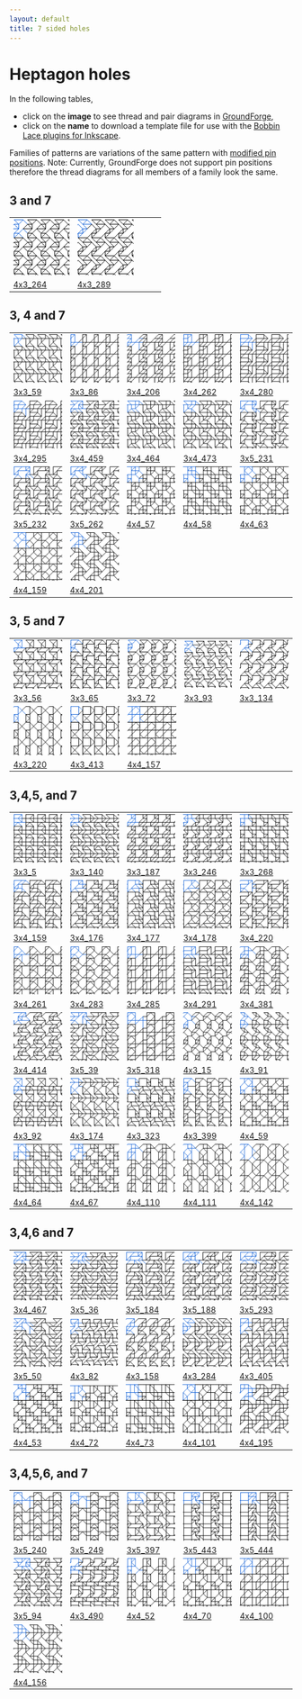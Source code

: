 ```yaml
---
layout: default
title: 7 sided holes
---
```


[TesseLace.com]: https://tesselace.com
[GroundForge]: /GroundForge/tiles.html

Heptagon holes
===================

In the following tables, 
* click on the **image** to see thread and pair diagrams in [GroundForge],
* click on the **name** to download a template file for use with the [Bobbin Lace plugins for Inkscape](https://tesselace.com/tools/inkscape-extension/).

Families of patterns are variations of the same pattern with [modified pin positions](/GroundForge/help/Reshape-Patterns).  Note: Currently, GroundForge does not support pin positions therefore the thread diagrams for all members of a family look the same.

3 and 7
-------

|     |     |     |     |     |
|:---|:---|:---|:---|:---|
[![](tl/3_7/4x3_264.png)][4x3_264] | [![](tl/3_7/4x3_289.png)][4x3_289]
<a href="tl/3_7/4x3_264.txt" download="4x3_264.txt">4x3_264</a> | <a href="tl/3_7/4x3_289.txt" download="4x3_289.txt">4x3_289</a>

3, 4 and 7
----------

|     |     |     |     |     |
|:---|:---|:---|:---|:---|
[![](tl/3_4_7/3x3_59.png)][3x3_59] | [![](tl/3_4_7/3x3_86.png)][3x3_86] | [![](tl/3_4_7/3x4_206.png)][3x4_206] | [![](tl/3_4_7/3x4_262.png)][3x4_262] |[![](tl/3_4_7/3x4_280.png)][3x4_280]
<a href="tl/3_4_7/3x3_59.txt" download="3x3_59.txt">3x3_59</a> | <a href="tl/3_4_7/3x3_86.txt" download="3x3_86.txt">3x3_86</a> | <a href="tl/3_4_7/3x4_206.txt" download="3x4_206.txt">3x4_206</a> | <a href="tl/3_4_7/3x4_262.txt" download="3x4_262.txt">3x4_262</a> | <a href="tl/3_4_7/3x4_280.txt" download="3x4_280.txt">3x4_280</a>
[![](tl/3_4_7/3x4_295.png)][3x4_295] | [![](tl/3_4_7/3x4_459.png)][3x4_459] | [![](tl/3_4_7/3x4_464.png)][3x4_464] | [![](tl/3_4_7/3x4_473.png)][3x4_473] | [![](tl/3_4_7/3x5_231.png)][3x5_231]
<a href="tl/3_4_7/3x4_295.txt" download="3x4_295.txt">3x4_295</a> | <a href="tl/3_4_7/3x4_459.txt" download="3x4_459.txt">3x4_459</a> | <a href="tl/3_4_7/3x4_464.txt" download="3x4_464.txt">3x4_464</a> | <a href="tl/3_4_7/3x4_473.txt" download="3x4_473.txt">3x4_473</a> | <a href="tl/3_4_7/3x5_231.txt" download="3x5_231.txt">3x5_231</a>
[![](tl/3_4_7/3x5_232.png)][3x5_232] | [![](tl/3_4_7/3x5_262.png)][3x5_262] | [![](tl/3_4_7/4x4_57.png)][4x4_57] | [![](tl/3_4_7/4x4_58.png)][4x4_58] | [![](tl/3_4_7/4x4_63.png)][4x4_63]
<a href="tl/3_4_7/3x5_232.txt" download="3x5_232.txt">3x5_232</a> | <a href="tl/3_4_7/3x5_262.txt" download="3x5_262.txt">3x5_262</a> | <a href="tl/3_4_7/4x4_57.txt" download="4x4_57.txt">4x4_57</a> | <a href="tl/3_4_7/4x4_58.txt" download="4x4_58.txt">4x4_58</a> | <a href="tl/3_4_7/4x4_63.txt" download="4x4_63.txt">4x4_63</a>
[![](tl/3_4_7/4x4_159.png)][4x4_159] | [![](tl/3_4_7/4x4_201.png)][4x4_201]
<a href="tl/3_4_7/4x4_159.txt" download="4x4_159.txt">4x4_159</a> | <a href="tl/3_4_7/4x4_201.txt" download="4x4_201.txt">4x4_201</a>

3, 5 and 7
----------

|     |     |     |     |     |
|:---|:---|:---|:---|:---|
[![](tl/3_5_7/3x3_56.png)][3x3_56] | [![](tl/3_5_7/3x3_65.png)][3x3_65] | [![](tl/3_5_7/3x3_72.png)][3x3_72] | [![](tl/3_5_7/3x3_93.png)][3x3_93] | [![](tl/3_5_7/3x3_134.png)][3x3_134]
<a href="tl/3_5_7/3x3_56.txt" download="3x3_56.txt">3x3_56</a> | <a href="tl/3_5_7/3x3_65.txt" download="3x3_65.txt">3x3_65</a> | <a href="tl/3_5_7/3x3_72.txt" download="3x3_72.txt">3x3_72</a> | <a href="tl/3_5_7/3x3_93.txt" download="3x3_93.txt">3x3_93</a> | <a href="tl/3_5_7/3x3_134.txt" download="3x3_134.txt">3x3_134</a>
[![](tl/3_5_7/4x3_220.png)][4x3_220] | [![](tl/3_5_7/4x3_413.png)][4x3_413] | [![](tl/3_5_7/4x4_157.png)][4x4_157] |
<a href="tl/3_5_7/4x3_220.txt" download="4x3_220.txt">4x3_220</a> | <a href="tl/3_5_7/4x3_413.txt" download="4x3_413.txt">4x3_413</a> | <a href="tl/3_5_7/4x4_157.txt" download="4x4_157.txt">4x4_157</a> |

3,4,5, and 7
------------

|     |     |     |     |     |
|:---|:---|:---|:---|:---|
[![](tl/3_4_5_7/3x3_5.png)][3x3_5] | [![](tl/3_4_5_7/3x3_140.png)][3x3_140] | [![](tl/3_4_5_7/3x3_187.png)][3x3_187] | [![](tl/3_4_5_7/3x3_246.png)][3x3_246] | [![](tl/3_4_5_7/3x3_268.png)][3x3_268]
<a href="tl/3_4_5_7/3x3_5.txt" download="3x3_5.txt">3x3_5</a> | <a href="tl/3_4_5_7/3x3_140.txt" download="3x3_140.txt">3x3_140</a> | <a href="tl/3_4_5_7/3x3_187.txt" download="3x3_187.txt">3x3_187</a> | <a href="tl/3_4_5_7/3x3_246.txt" download="3x3_246.txt">3x3_246</a> | <a href="tl/3_4_5_7/3x3_268.txt" download="3x3_268.txt">3x3_268</a>
[![](tl/3_4_5_7/3x4_159.png)][3x4_159] | [![](tl/3_4_5_7/3x4_176.png)][3x4_176] | [![](tl/3_4_5_7/3x4_177.png)][3x4_177] | [![](tl/3_4_5_7/3x4_178.png)][3x4_178] | [![](tl/3_4_5_7/3x4_220.png)][3x4_220]
<a href="tl/3_4_5_7/3x4_159.txt" download="3x4_159.txt">3x4_159</a> | <a href="tl/3_4_5_7/3x4_176.txt" download="3x4_176.txt">3x4_176</a> | <a href="tl/3_4_5_7/3x4_177.txt" download="3x4_177.txt">3x4_177</a> | <a href="tl/3_4_5_7/3x4_178.txt" download="3x4_178.txt">3x4_178</a> | <a href="tl/3_4_5_7/3x4_220.txt" download="3x4_220.txt">3x4_220</a>
[![](tl/3_4_5_7/3x4_261.png)][3x4_261] | [![](tl/3_4_5_7/3x4_283.png)][3x4_283] | [![](tl/3_4_5_7/3x4_285.png)][3x4_285] | [![](tl/3_4_5_7/3x4_291.png)][3x4_291] | [![](tl/3_4_5_7/3x4_381.png)][3x4_381]
<a href="tl/3_4_5_7/3x4_261.txt" download="3x4_261.txt">3x4_261</a> | <a href="tl/3_4_5_7/3x4_283.txt" download="3x4_283.txt">3x4_283</a> | <a href="tl/3_4_5_7/3x4_285.txt" download="3x4_285.txt">3x4_285</a> | <a href="tl/3_4_5_7/3x4_291.txt" download="3x4_291.txt">3x4_291</a> | <a href="tl/3_4_5_7/3x4_381.txt" download="3x4_381.txt">3x4_381</a>
[![](tl/3_4_5_7/3x4_414.png)][3x4_414] | [![](tl/3_4_5_7/3x5_39.png)][3x5_39] | [![](tl/3_4_5_7/3x5_318.png)][3x5_318] | [![](tl/3_4_5_7/4x3_15.png)][4x3_15] | [![](tl/3_4_5_7/4x3_91.png)][4x3_91]
<a href="tl/3_4_5_7/3x4_414.txt" download="3x4_414.txt">3x4_414</a> | <a href="tl/3_4_5_7/3x5_39.txt" download="3x5_39.txt">3x5_39</a> | <a href="tl/3_4_5_7/3x5_318.txt" download="3x5_318.txt">3x5_318</a> | <a href="tl/3_4_5_7/4x3_15.txt" download="4x3_15.txt">4x3_15</a> | <a href="tl/3_4_5_7/4x3_91.txt" download="4x3_91.txt">4x3_91</a>
[![](tl/3_4_5_7/4x3_92.png)][4x3_92] | [![](tl/3_4_5_7/4x3_174.png)][4x3_174] | [![](tl/3_4_5_7/4x3_323.png)][4x3_323] | [![](tl/3_4_5_7/4x3_399.png)][4x3_399] | [![](tl/3_4_5_7/4x4_59.png)][4x4_59]
<a href="tl/3_4_5_7/4x3_92.txt" download="4x3_92.txt">4x3_92</a> | <a href="tl/3_4_5_7/4x3_174.txt" download="4x3_174.txt">4x3_174</a> | <a href="tl/3_4_5_7/4x3_323.txt" download="4x3_323.txt">4x3_323</a> | <a href="tl/3_4_5_7/4x3_399.txt" download="4x3_399.txt">4x3_399</a> | <a href="tl/3_4_5_7/4x4_59.txt" download="4x4_59.txt">4x4_59</a>
[![](tl/3_4_5_7/4x4_64.png)][4x4_64] | [![](tl/3_4_5_7/4x4_67.png)][4x4_67] | [![](tl/3_4_5_7/4x4_110.png)][4x4_110] | [![](tl/3_4_5_7/4x4_111.png)][4x4_111] | [![](tl/3_4_5_7/4x4_142.png)][4x4_142]
<a href="tl/3_4_5_7/4x4_64.txt" download="4x4_64.txt">4x4_64</a> | <a href="tl/3_4_5_7/4x4_67.txt" download="4x4_67.txt">4x4_67</a> | <a href="tl/3_4_5_7/4x4_110.txt" download="4x4_110.txt">4x4_110</a> | <a href="tl/3_4_5_7/4x4_111.txt" download="4x4_111.txt">4x4_111</a> | <a href="tl/3_4_5_7/4x4_142.txt" download="4x4_142.txt">4x4_142</a>


3,4,6 and 7
------------

|     |     |     |     |     |
|:---|:---|:---|:---|:---|
[![](tl/3_4_6_7/3x4_467.png)][3x4_467] | [![](tl/3_4_6_7/3x5_36.png)][3x5_36] | [![](tl/3_4_6_7/3x5_184.png)][3x5_184] | [![](tl/3_4_6_7/3x5_188.png)][3x5_188] | [![](tl/3_4_6_7/3x5_293.png)][3x5_293]
<a href="tl/3_4_6_7/3x4_467.txt" download="3x4_467.txt">3x4_467</a> | <a href="tl/3_4_6_7/3x5_36.txt" download="3x5_36.txt">3x5_36</a> | <a href="tl/3_4_6_7/3x5_184.txt" download="3x5_184.txt">3x5_184</a> | <a href="tl/3_4_6_7/3x5_188.txt" download="3x5_188.txt">3x5_188</a> | <a href="tl/3_4_6_7/3x5_293.txt" download="3x5_293.txt">3x5_293</a>
[![](tl/3_4_6_7/3x5_50.png)][3x5_50] | [![](tl/3_4_6_7/4x3_82.png)][4x3_82] | [![](tl/3_4_6_7/4x3_158.png)][4x3_158] | [![](tl/3_4_6_7/4x3_284.png)][4x3_284] | [![](tl/3_4_6_7/4x3_405.png)][4x3_405]
<a href="tl/3_4_6_7/3x5_50.txt" download="3x5_50.txt">3x5_50</a>| <a href="tl/3_4_6_7/4x3_82.txt" download="4x3_82.txt">4x3_82</a> | <a href="tl/3_4_6_7/4x3_158.txt" download="4x3_158.txt">4x3_158</a> | <a href="tl/3_4_6_7/4x3_284.txt" download="4x3_284.txt">4x3_284</a> | <a href="tl/3_4_6_7/4x3_405.txt" download="4x3_405.txt">4x3_405</a>
[![](tl/3_4_6_7/4x4_53.png)][4x4_53] | [![](tl/3_4_6_7/4x4_72.png)][4x4_72] | [![](tl/3_4_6_7/4x4_73.png)][4x4_73] | [![](tl/3_4_6_7/4x4_101.png)][4x4_101] | [![](tl/3_4_6_7/4x4_195.png)][4x4_195]
<a href="tl/3_4_6_7/4x4_53.txt" download="4x4_53.txt">4x4_53</a> | <a href="tl/3_4_6_7/4x4_72.txt" download="4x4_72.txt">4x4_72</a> | <a href="tl/3_4_6_7/4x4_73.txt" download="4x4_73.txt">4x4_73</a> | <a href="tl/3_4_6_7/4x4_101.txt" download="4x4_101.txt">4x4_101</a> | <a href="tl/3_4_6_7/4x4_195.txt" download="4x4_195.txt">4x4_195</a>

3,4,5,6, and 7
---------------

|     |     |     |     |     |
|:---|:---|:---|:---|:---|
[![](tl/3_4_5_6_7/3x5_240.png)][3x5_240] | [![](tl/3_4_5_6_7/3x5_249.png)][3x5_249] | [![](tl/3_4_5_6_7/3x5_397.png)][3x5_397] | [![](tl/3_4_5_6_7/3x5_443.png)][3x5_443] | [![](tl/3_4_5_6_7/3x5_444.png)][3x5_444]
<a href="tl/3_4_5_6_7/3x5_240.txt" download="3x5_240.txt">3x5_240</a> | <a href="tl/3_4_5_6_7/3x5_249.txt" download="3x5_249.txt">3x5_249</a> | <a href="tl/3_4_5_6_7/3x5_397.txt" download="3x5_397.txt">3x5_397</a> | <a href="tl/3_4_5_6_7/3x5_443.txt" download="3x5_443.txt">3x5_443</a> | <a href="tl/3_4_5_6_7/3x5_444.txt" download="3x5_444.txt">3x5_444</a>
[![](tl/3_4_5_6_7/3x5_94.png)][3x5_94] | [![](tl/3_4_5_6_7/4x3_490.png)][4x3_490] | [![](tl/3_4_5_6_7/4x4_52.png)][4x4_52] | [![](tl/3_4_5_6_7/4x4_70.png)][4x4_70] | [![](tl/3_4_5_6_7/4x4_100.png)][4x4_100]
<a href="tl/3_4_5_6_7/3x5_94.txt" download="3x5_94.txt">3x5_94</a> | <a href="tl/3_4_5_6_7/4x3_490.txt" download="4x3_490.txt">4x3_490</a> | <a href="tl/3_4_5_6_7/4x4_52.txt" download="4x4_52.txt">4x4_52</a> | <a href="tl/3_4_5_6_7/4x4_70.txt" download="4x4_70.txt">4x4_70</a> | <a href="tl/3_4_5_6_7/4x4_100.txt" download="4x4_100.txt">4x4_100</a>
[![](tl/3_4_5_6_7/4x4_156.png)][4x4_156] |
<a href="tl/3_4_5_6_7/4x4_156.txt" download="4x4_156.txt">4x4_156</a> |


[4x3_264]: /GroundForge/tiles.html?patchWidth=12&patchHeight=12&tile=4-O,25-,-7E,56-&shiftColsSW=0&shiftRowsSW=4&shiftColsSE=3&shiftRowsSE=0&
[4x3_289]: /GroundForge/tiles.html?patchWidth=12&patchHeight=12&tile=4-L,O5-,-25,04-&shiftColsSW=0&shiftRowsSW=4&shiftColsSE=3&shiftRowsSE=0&

[3x3_59]: /GroundForge/tiles.html?patchWidth=12&patchHeight=12&tile=B-O,221,-4-&shiftColsSW=0&shiftRowsSW=3&shiftColsSE=3&shiftRowsSE=0&
[3x3_86]: /GroundForge/tiles.html?patchWidth=12&patchHeight=12&tile=46-,4--,8D6&shiftColsSW=0&shiftRowsSW=3&shiftColsSE=3&shiftRowsSE=0&
[3x4_206]: /GroundForge/tiles.html?patchWidth=12&patchHeight=12&tile=46--,68-B,6866&shiftColsSW=0&shiftRowsSW=3&shiftColsSE=4&shiftRowsSE=0&
[3x4_262]: /GroundForge/tiles.html?patchWidth=12&patchHeight=12&tile=466-,14--,88D6&shiftColsSW=0&shiftRowsSW=3&shiftColsSE=4&shiftRowsSE=0&
[3x4_280]: /GroundForge/tiles.html?patchWidth=12&patchHeight=12&tile=4-M-,F-1C,8666&shiftColsSW=0&shiftRowsSW=3&shiftColsSE=4&shiftRowsSE=0&
[3x4_295]: /GroundForge/tiles.html?patchWidth=12&patchHeight=12&tile=4-M-,1E-C,8866&shiftColsSW=0&shiftRowsSW=3&shiftColsSE=4&shiftRowsSE=0&
[3x4_459]: /GroundForge/tiles.html?patchWidth=12&patchHeight=12&tile=4-O9,-50F,6317&shiftColsSW=0&shiftRowsSW=3&shiftColsSE=4&shiftRowsSE=0&
[3x4_464]: /GroundForge/tiles.html?patchWidth=12&patchHeight=12&tile=B-O9,2211,-14-&shiftColsSW=0&shiftRowsSW=3&shiftColsSE=4&shiftRowsSE=0&
[3x4_473]: /GroundForge/tiles.html?patchWidth=12&patchHeight=12&tile=B-M9,2211,-46-&shiftColsSW=0&shiftRowsSW=3&shiftColsSE=4&shiftRowsSE=0&
[3x5_231]: /GroundForge/tiles.html?patchWidth=12&patchHeight=12&tile=5-O37,-E-17,B8-43&shiftColsSW=0&shiftRowsSW=3&shiftColsSE=5&shiftRowsSE=0&
[3x5_232]: /GroundForge/tiles.html?patchWidth=12&patchHeight=12&tile=5-O89,-E-48,B8-01&shiftColsSW=0&shiftRowsSW=3&shiftColsSE=5&shiftRowsSE=0&
[3x5_262]: /GroundForge/tiles.html?patchWidth=12&patchHeight=12&tile=5-O37,-004-,B8-73&shiftColsSW=0&shiftRowsSW=3&shiftColsSE=5&shiftRowsSE=0&
[4x4_159]: /GroundForge/tiles.html?patchWidth=12&patchHeight=12&tile=5831,-4-7,6-58,-5-4&shiftColsSW=0&shiftRowsSW=4&shiftColsSE=4&shiftRowsSE=0&
[4x4_201]: /GroundForge/tiles.html?patchWidth=12&patchHeight=12&tile=588-,-789,5-11,-014&shiftColsSW=0&shiftRowsSW=4&shiftColsSE=4&shiftRowsSE=0&
[4x4_57]: /GroundForge/tiles.html?patchWidth=12&patchHeight=12&tile=4831,-488,214-,88-5&shiftColsSW=0&shiftRowsSW=4&shiftColsSE=4&shiftRowsSE=0&
[4x4_58]: /GroundForge/tiles.html?patchWidth=12&patchHeight=12&tile=4831,-488,2111,88-7&shiftColsSW=0&shiftRowsSW=4&shiftColsSE=4&shiftRowsSE=0&
[4x4_63]: /GroundForge/tiles.html?patchWidth=12&patchHeight=12&tile=4831,-4-7,215-,88-5&shiftColsSW=0&shiftRowsSW=4&shiftColsSE=4&shiftRowsSE=0&

[3x3_56]: /GroundForge/tiles.html?patchWidth=12&patchHeight=12&tile=4-L,-5-,31C&shiftColsSW=0&shiftRowsSW=3&shiftColsSE=3&shiftRowsSE=0&
[3x3_65]: /GroundForge/tiles.html?patchWidth=12&patchHeight=12&tile=4-O,7E-,48-&shiftColsSW=0&shiftRowsSW=3&shiftColsSE=3&shiftRowsSE=0&
[3x3_72]: /GroundForge/tiles.html?patchWidth=12&patchHeight=12&tile=4-L,25-,17-&shiftColsSW=0&shiftRowsSW=3&shiftColsSE=3&shiftRowsSE=0&
[3x3_93]: /GroundForge/tiles.html?patchWidth=12&patchHeight=12&tile=4-O,-5F,56-&shiftColsSW=0&shiftRowsSW=3&shiftColsSE=3&shiftRowsSE=0&
[3x3_134]: /GroundForge/tiles.html?patchWidth=12&patchHeight=12&tile=5-O,7-1,-04&shiftColsSW=0&shiftRowsSW=3&shiftColsSE=3&shiftRowsSE=0&
[4x3_220]: /GroundForge/tiles.html?patchWidth=12&patchHeight=12&tile=B8-,--5,2B-,-7-&shiftColsSW=0&shiftRowsSW=4&shiftColsSE=3&shiftRowsSE=0&
[4x3_413]: /GroundForge/tiles.html?patchWidth=12&patchHeight=12&tile=B-O,7--,F-B,-5-&shiftColsSW=0&shiftRowsSW=4&shiftColsSE=3&shiftRowsSE=0&
[4x4_157]: /GroundForge/tiles.html?patchWidth=12&patchHeight=12&tile=5831,-4-7,6868,-4-4&shiftColsSW=0&shiftRowsSW=4&shiftColsSE=4&shiftRowsSE=0&

[3x3_140]: /GroundForge/tiles.html?patchWidth=12&patchHeight=12&tile=4-O,221,634&shiftColsSW=0&shiftRowsSW=3&shiftColsSE=3&shiftRowsSE=0&
[3x3_187]: /GroundForge/tiles.html?patchWidth=12&patchHeight=12&tile=463,-48,668&shiftColsSW=0&shiftRowsSW=3&shiftColsSE=3&shiftRowsSE=0&
[3x3_246]: /GroundForge/tiles.html?patchWidth=12&patchHeight=12&tile=430,688,27-&shiftColsSW=0&shiftRowsSW=3&shiftColsSE=3&shiftRowsSE=0&
[3x3_268]: /GroundForge/tiles.html?patchWidth=12&patchHeight=12&tile=483,211,78-&shiftColsSW=0&shiftRowsSW=3&shiftColsSE=3&shiftRowsSE=0&
[3x3_5]: /GroundForge/tiles.html?patchWidth=12&patchHeight=12&tile=4-O,101,837&shiftColsSW=0&shiftRowsSW=3&shiftColsSE=3&shiftRowsSE=0&
[3x4_159]: /GroundForge/tiles.html?patchWidth=12&patchHeight=12&tile=4-M9,70E-,488-&shiftColsSW=0&shiftRowsSW=3&shiftColsSE=4&shiftRowsSE=0&
[3x4_176]: /GroundForge/tiles.html?patchWidth=12&patchHeight=12&tile=4-O6,8-48,8E-4&shiftColsSW=0&shiftRowsSW=3&shiftColsSE=4&shiftRowsSE=0&
[3x4_177]: /GroundForge/tiles.html?patchWidth=12&patchHeight=12&tile=4-O8,7-11,7E-2&shiftColsSW=0&shiftRowsSW=3&shiftColsSE=4&shiftRowsSE=0&
[3x4_178]: /GroundForge/tiles.html?patchWidth=12&patchHeight=12&tile=4-O6,7-4-,8E-5&shiftColsSW=0&shiftRowsSW=3&shiftColsSE=4&shiftRowsSE=0&
[3x4_220]: /GroundForge/tiles.html?patchWidth=12&patchHeight=12&tile=4-O8,I-44,86-4&shiftColsSW=0&shiftRowsSW=3&shiftColsSE=4&shiftRowsSE=0&
[3x4_261]: /GroundForge/tiles.html?patchWidth=12&patchHeight=12&tile=46--,4-C-,8635&shiftColsSW=0&shiftRowsSW=3&shiftColsSE=4&shiftRowsSE=0&
[3x4_283]: /GroundForge/tiles.html?patchWidth=12&patchHeight=12&tile=435-,4-7-,86-5&shiftColsSW=0&shiftRowsSW=3&shiftColsSE=4&shiftRowsSE=0&
[3x4_285]: /GroundForge/tiles.html?patchWidth=12&patchHeight=12&tile=434-,4---,8DD6&shiftColsSW=0&shiftRowsSW=3&shiftColsSE=4&shiftRowsSE=0&
[3x4_291]: /GroundForge/tiles.html?patchWidth=12&patchHeight=12&tile=4-O9,F-4-,831B&shiftColsSW=0&shiftRowsSW=3&shiftColsSE=4&shiftRowsSE=0&
[3x4_381]: /GroundForge/tiles.html?patchWidth=12&patchHeight=12&tile=468-,-115,588-&shiftColsSW=0&shiftRowsSW=3&shiftColsSE=4&shiftRowsSE=0&
[3x4_414]: /GroundForge/tiles.html?patchWidth=12&patchHeight=12&tile=4-O6,-004,O17-&shiftColsSW=0&shiftRowsSW=3&shiftColsSE=4&shiftRowsSE=0&
[3x5_318]: /GroundForge/tiles.html?patchWidth=12&patchHeight=12&tile=434--,4-7-A,86868&shiftColsSW=0&shiftRowsSW=3&shiftColsSE=5&shiftRowsSE=0&
[3x5_39]: /GroundForge/tiles.html?patchWidth=12&patchHeight=12&tile=5-OD8,-240F,56--2&shiftColsSW=0&shiftRowsSW=3&shiftColsSE=5&shiftRowsSE=0&
[4x3_15]: /GroundForge/tiles.html?patchWidth=12&patchHeight=12&tile=48-,6-5,-24,58-&shiftColsSW=0&shiftRowsSW=4&shiftColsSE=3&shiftRowsSE=0&
[4x3_174]: /GroundForge/tiles.html?patchWidth=12&patchHeight=12&tile=B-O,221,6-4,-5-&shiftColsSW=0&shiftRowsSW=4&shiftColsSE=3&shiftRowsSE=0&
[4x3_323]: /GroundForge/tiles.html?patchWidth=12&patchHeight=12&tile=4-O,7-1,731,5F-&shiftColsSW=0&shiftRowsSW=4&shiftColsSE=3&shiftRowsSE=0&
[4x3_399]: /GroundForge/tiles.html?patchWidth=12&patchHeight=12&tile=4-O,76-,4F-,48-&shiftColsSW=0&shiftRowsSW=4&shiftColsSE=3&shiftRowsSE=0&
[4x3_91]: /GroundForge/tiles.html?patchWidth=12&patchHeight=12&tile=46-,-79,56-,112&shiftColsSW=0&shiftRowsSW=4&shiftColsSE=3&shiftRowsSE=0&
[4x3_92]: /GroundForge/tiles.html?patchWidth=12&patchHeight=12&tile=4-M,-5-,63C,112&shiftColsSW=0&shiftRowsSW=4&shiftColsSE=3&shiftRowsSE=0&
[4x4_110]: /GroundForge/tiles.html?patchWidth=12&patchHeight=12&tile=B8D-,-115,588-,-4--&shiftColsSW=0&shiftRowsSW=4&shiftColsSE=4&shiftRowsSE=0&
[4x4_111]: /GroundForge/tiles.html?patchWidth=12&patchHeight=12&tile=B8D-,-115,5-7-,-5--&shiftColsSW=0&shiftRowsSW=4&shiftColsSE=4&shiftRowsSE=0&
[4x4_142]: /GroundForge/tiles.html?patchWidth=12&patchHeight=12&tile=586-,-4-5,5---,-C-B&shiftColsSW=0&shiftRowsSW=4&shiftColsSE=4&shiftRowsSE=0&
[4x4_59]: /GroundForge/tiles.html?patchWidth=12&patchHeight=12&tile=4831,-4-7,6-58,86-4&shiftColsSW=0&shiftRowsSW=4&shiftColsSE=4&shiftRowsSE=0&
[4x4_64]: /GroundForge/tiles.html?patchWidth=12&patchHeight=12&tile=4831,-4-7,2121,88-7&shiftColsSW=0&shiftRowsSW=4&shiftColsSE=4&shiftRowsSE=0&
[4x4_67]: /GroundForge/tiles.html?patchWidth=12&patchHeight=12&tile=4831,-117,6-78,86-4&shiftColsSW=0&shiftRowsSW=4&shiftColsSE=4&shiftRowsSE=0&

[3x4_467]: /GroundForge/tiles.html?patchWidth=12&patchHeight=12&tile=4-M9,-50F,6637&shiftColsSW=0&shiftRowsSW=3&shiftColsSE=4&shiftRowsSE=0&
[3x5_184]: /GroundForge/tiles.html?patchWidth=12&patchHeight=12&tile=5-M99,-E-48,B8301&shiftColsSW=0&shiftRowsSW=3&shiftColsSE=5&shiftRowsSE=0&
[3x5_188]: /GroundForge/tiles.html?patchWidth=12&patchHeight=12&tile=5-O37,-004-,B3783&shiftColsSW=0&shiftRowsSW=3&shiftColsSE=5&shiftRowsSE=0&
[3x5_293]: /GroundForge/tiles.html?patchWidth=12&patchHeight=12&tile=5-O37,-E-17,B3563&shiftColsSW=0&shiftRowsSW=3&shiftColsSE=5&shiftRowsSE=0&
[3x5_36]: /GroundForge/tiles.html?patchWidth=12&patchHeight=12&tile=5-M99,-240F,56312&shiftColsSW=0&shiftRowsSW=3&shiftColsSE=5&shiftRowsSE=0&
[3x5_50]: /GroundForge/tiles.html?patchWidth=12&patchHeight=12&tile=5-M9-,-501G,568-2&shiftColsSW=0&shiftRowsSW=3&shiftColsSE=5&shiftRowsSE=0&
[4x3_158]: /GroundForge/tiles.html?patchWidth=12&patchHeight=12&tile=4-O,-04,688,46-&shiftColsSW=0&shiftRowsSW=4&shiftColsSE=3&shiftRowsSE=0&
[4x3_284]: /GroundForge/tiles.html?patchWidth=12&patchHeight=12&tile=4-L,O5-,122,14-&shiftColsSW=0&shiftRowsSW=4&shiftColsSE=3&shiftRowsSE=0&
[4x3_405]: /GroundForge/tiles.html?patchWidth=12&patchHeight=12&tile=4-O,868,4-1,7E-&shiftColsSW=0&shiftRowsSW=4&shiftColsSE=3&shiftRowsSE=0&
[4x3_82]: /GroundForge/tiles.html?patchWidth=12&patchHeight=12&tile=4-O,868,-7F,5E-&shiftColsSW=0&shiftRowsSW=4&shiftColsSE=3&shiftRowsSE=0&
[4x4_101]: /GroundForge/tiles.html?patchWidth=12&patchHeight=12&tile=B83A,-4-7,6-58,-5--&shiftColsSW=0&shiftRowsSW=4&shiftColsSE=4&shiftRowsSE=0&
[4x4_195]: /GroundForge/tiles.html?patchWidth=12&patchHeight=12&tile=588-,8889,4-11,-014&shiftColsSW=0&shiftRowsSW=4&shiftColsSE=4&shiftRowsSE=0&
[4x4_53]: /GroundForge/tiles.html?patchWidth=12&patchHeight=12&tile=4831,-488,6-48,86-4&shiftColsSW=0&shiftRowsSW=4&shiftColsSE=4&shiftRowsSE=0&
[4x4_72]: /GroundForge/tiles.html?patchWidth=12&patchHeight=12&tile=4831,---7,2AB-,88-5&shiftColsSW=0&shiftRowsSW=4&shiftColsSE=4&shiftRowsSE=0&
[4x4_73]: /GroundForge/tiles.html?patchWidth=12&patchHeight=12&tile=4831,---7,2AA1,88-7&shiftColsSW=0&shiftRowsSW=4&shiftColsSE=4&shiftRowsSE=0&

[3x5_240]: /GroundForge/tiles.html?patchWidth=12&patchHeight=12&tile=437--,4-7-A,83158&shiftColsSW=0&shiftRowsSW=3&shiftColsSE=5&shiftRowsSE=0&
[3x5_249]: /GroundForge/tiles.html?patchWidth=12&patchHeight=12&tile=437--,4-73A,834-7&shiftColsSW=0&shiftRowsSW=3&shiftColsSE=5&shiftRowsSE=0&
[3x5_397]: /GroundForge/tiles.html?patchWidth=12&patchHeight=12&tile=4-J04,7--7-,12B-O&shiftColsSW=0&shiftRowsSW=3&shiftColsSE=5&shiftRowsSE=0&
[3x5_443]: /GroundForge/tiles.html?patchWidth=12&patchHeight=12&tile=7-M37,--437,G-443&shiftColsSW=0&shiftRowsSW=3&shiftColsSE=5&shiftRowsSE=0&
[3x5_444]: /GroundForge/tiles.html?patchWidth=12&patchHeight=12&tile=7-M89,--468,G-401&shiftColsSW=0&shiftRowsSW=3&shiftColsSE=5&shiftRowsSE=0&
[3x5_94]: /GroundForge/tiles.html?patchWidth=12&patchHeight=12&tile=5-M99,-240F,-4317&shiftColsSW=0&shiftRowsSW=3&shiftColsSE=5&shiftRowsSE=0&
[4x3_490]: /GroundForge/tiles.html?patchWidth=12&patchHeight=12&tile=7-M,7-1,304,173&shiftColsSW=0&shiftRowsSW=4&shiftColsSE=3&shiftRowsSE=0&
[4x4_100]: /GroundForge/tiles.html?patchWidth=12&patchHeight=12&tile=B83A,-4-7,6868,-4--&shiftColsSW=0&shiftRowsSW=4&shiftColsSE=4&shiftRowsSE=0&
[4x4_156]: /GroundForge/tiles.html?patchWidth=12&patchHeight=12&tile=586-,-789,2111,-4-4&shiftColsSW=0&shiftRowsSW=4&shiftColsSE=4&shiftRowsSE=0&
[4x4_52]: /GroundForge/tiles.html?patchWidth=12&patchHeight=12&tile=486-,-4--,A1C-,88-5&shiftColsSW=0&shiftRowsSW=4&shiftColsSE=4&shiftRowsSE=0&
[4x4_70]: /GroundForge/tiles.html?patchWidth=12&patchHeight=12&tile=4831,-4--,6-CD,86-4&shiftColsSW=0&shiftRowsSW=4&shiftColsSE=4&shiftRowsSE=0&

